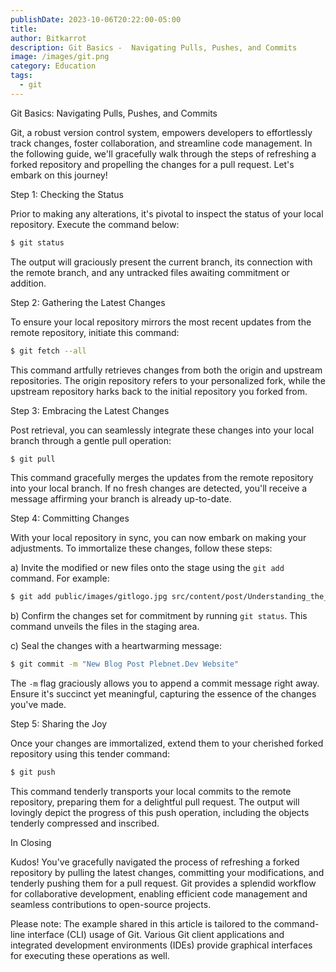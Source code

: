 ```yaml
---
publishDate: 2023-10-06T20:22:00-05:00
title: 
author: Bitkarrot
description: Git Basics -  Navigating Pulls, Pushes, and Commits
image: /images/git.png
category: Education
tags:
  - git
---
```


Git Basics: Navigating Pulls, Pushes, and Commits

Git, a robust version control system, empowers developers to effortlessly track changes, foster collaboration, and streamline code management. In the following guide, we'll gracefully walk through the steps of refreshing a forked repository and propelling the changes for a pull request. Let's embark on this journey!

Step 1: Checking the Status

Prior to making any alterations, it's pivotal to inspect the status of your local repository. Execute the command below:

```bash
$ git status
```

The output will graciously present the current branch, its connection with the remote branch, and any untracked files awaiting commitment or addition.

Step 2: Gathering the Latest Changes

To ensure your local repository mirrors the most recent updates from the remote repository, initiate this command:

```bash
$ git fetch --all
```

This command artfully retrieves changes from both the origin and upstream repositories. The origin repository refers to your personalized fork, while the upstream repository harks back to the initial repository you forked from.

Step 3: Embracing the Latest Changes

Post retrieval, you can seamlessly integrate these changes into your local branch through a gentle pull operation:

```bash
$ git pull
```

This command gracefully merges the updates from the remote repository into your local branch. If no fresh changes are detected, you'll receive a message affirming your branch is already up-to-date.

Step 4: Committing Changes

With your local repository in sync, you can now embark on making your adjustments. To immortalize these changes, follow these steps:

a) Invite the modified or new files onto the stage using the `git add` command. For example:

```bash
$ git add public/images/gitlogo.jpg src/content/post/Understanding_the_Git_Push_Process.md
```

b) Confirm the changes set for commitment by running `git status`. This command unveils the files in the staging area.

c) Seal the changes with a heartwarming message:

```bash
$ git commit -m "New Blog Post Plebnet.Dev Website"
```

The `-m` flag graciously allows you to append a commit message right away. Ensure it's succinct yet meaningful, capturing the essence of the changes you've made.

Step 5: Sharing the Joy

Once your changes are immortalized, extend them to your cherished forked repository using this tender command:

```bash
$ git push
```

This command tenderly transports your local commits to the remote repository, preparing them for a delightful pull request. The output will lovingly depict the progress of this push operation, including the objects tenderly compressed and inscribed.

In Closing

Kudos! You've gracefully navigated the process of refreshing a forked repository by pulling the latest changes, committing your modifications, and tenderly pushing them for a pull request. Git provides a splendid workflow for collaborative development, enabling efficient code management and seamless contributions to open-source projects.

Please note: The example shared in this article is tailored to the command-line interface (CLI) usage of Git. Various Git client applications and integrated development environments (IDEs) provide graphical interfaces for executing these operations as well.